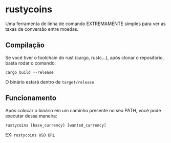 # rustycoins
Uma ferramenta de linha de comando EXTREMAMENTE simples para ver as taxas de conversão entre moedas.

## Compilação

Se você tiver o toolchain do rust (cargo, rustc...), após clonar o repositório, basta rodar o comando:

`cargo build --release`

O binário estará dentro de `target/release`

## Funcionamento

Após colocar o binário em um caminho presente no seu PATH, você pode executar dessa maneira:

`rustycoins [base_currency] [wanted_currency]`

EX: `rustycoins USD BRL`
